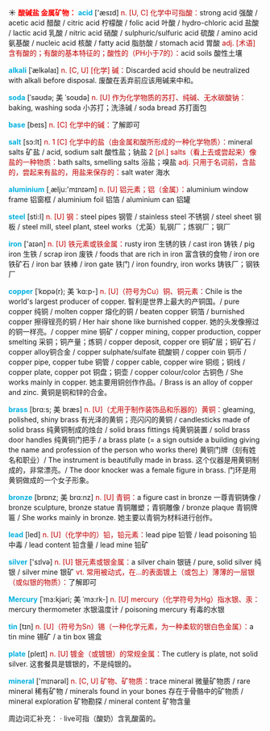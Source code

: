 ☀ <font color="red">**酸碱盐 金属矿物：**</font>
<font color="sky blue">**acid**</font> ['æsɪd] 
<font color="#c00000">n. [U, C] 化学中可指酸：</font>strong acid 强酸 / acetic acid 醋酸 / citric acid 柠檬酸 / folic acid 叶酸 / hydro-chloric acid 盐酸 / lactic acid 乳酸 / nitric acid 硝酸 / sulphuric/sulfuric acid 硫酸 / amino acid 氨基酸 / nucleic acid 核酸 / fatty acid 脂肪酸 / stomach acid 胃酸 <font color="#c00000">adj. [术语] 含有酸的；有酸的基本特征的；酸性的（PH小于7的）：</font>acid soils 酸性土壤
           
<font color="sky blue">**alkali**</font> [ˈælkəlaɪ]
<font color="#c00000">n. [C, U] [化学] 碱：</font>Discarded acid should be neutralized with alkali before disposal. 废酸在丢弃前应该用碱来中和。
           
<font color="sky blue">**soda**</font> [ˈsəʊdə; 美 ˈsoʊdə]
<font color="#c00000">n. [U] 作为化学物质的苏打、纯碱、无水碳酸钠：</font>baking, washing soda 小苏打；洗涤碱 / soda bread 苏打面包
 
<font color="sky blue">**base**</font> [beɪs] 
<font color="#c00000">n. [C] 化学中的碱：</font>了解即可

<font color="sky blue">**salt**</font> [sɔ:lt] 
<font color="#c00000">n. 1 [C] 化学中的盐（由金属和酸所形成的一种化学物质）：</font>mineral salts 矿盐 / acid, sodium salt 酸性盐；钠盐 <font color="#c00000">2 [pl.] salts（看上去或尝起来）像盐的一种物质：</font>bath salts, smelling salts 浴盐；嗅盐 <font color="#c00000">adj. 只用于名词前，含盐的，尝起来有盐的，用盐来保存的：</font>salt water 海水

<font color="sky blue">**aluminium**</font> [͵ælju:'mɪnɪəm] 
<font color="#c00000">n. [U] 铝元素；铝（金属）：</font>aluminium window frame 铝窗框 / aluminium foil 铝箔 / aluminium can 铝罐

<font color="sky blue">**steel**</font> [sti:l] 
<font color="#c00000">n. [U] 钢：</font>steel pipes 钢管 / stainless steel 不锈钢 / steel sheet 钢板 / steel mill, steel plant, steel works（尤英）轧钢厂；炼钢厂；钢厂

<font color="sky blue">**iron**</font> ['aɪən] 
<font color="#c00000">n. [U] 铁元素或铁金属：</font>rusty iron 生锈的铁 / cast iron 铸铁 / pig iron 生铁 / scrap iron 废铁 / foods that are rich in iron 富含铁的食物 / iron ore 铁矿石 / iron bar 铁棒 / iron gate 铁门 / iron foundry, iron works 铸铁厂；钢铁厂
           
<font color="sky blue">**copper**</font> [ˈkɒpə(r); 美 ˈkɑ:p-]
<font color="#c00000">n. [U]（符号为Cu）铜、铜元素：</font>Chile is the world's largest producer of copper. 智利是世界上最大的产铜国。/ pure copper 纯铜 / molten copper 熔化的铜 / beaten copper 铜箔 / burnished copper 擦得锃亮的铜 / Her hair shone like burnished copper. 她的头发像擦过的铜一样亮。/ copper mine 铜矿 / copper mining, copper production, copper smelting 采铜；铜产量；炼铜 / copper deposit, copper ore 铜矿层；铜矿石 / copper alloy铜合金 / copper sulphate/sulfate 硫酸铜 / copper coin 铜币 / copper pipe, copper tube 铜管 / copper cable, copper wire 铜缆；铜线 / copper plate, copper pot 铜盘；铜壶 / copper colour/color 古铜色 / She works mainly in copper. 她主要用铜创作作品。/ Brass is an alloy of copper and zinc. 黄铜是铜和锌的合金。
           
<font color="sky blue">**brass**</font> [brɑ:s; 美 bræs]
<font color="#c00000">n. [U]（尤用于制作装饰品和乐器的）黄铜：</font>gleaming, polished, shiny brass 有光泽的黄铜；亮闪闪的黄铜 / candlesticks made of solid brass 纯黄铜制成的烛台 / solid brass fittings 纯黄铜装置 / solid brass door handles 纯黄铜门把手 / a brass plate (= a sign outside a building giving the name and profession of the person who works there) 黄铜门牌（刻有姓名和职业）/ The instrument is beautifully made in brass. 这个仪器是用黄铜制成的，非常漂亮。/ The door knocker was a female figure in brass. 门环是用黄铜做成的一个女子形象。
           
<font color="sky blue">**bronze**</font> [brɒnz; 美 brɑ:nz]
<font color="#c00000">n. [U] 青铜：</font>a figure cast in bronze 一尊青铜铸像 / bronze sculpture, bronze statue 青铜雕塑；青铜雕像 / bronze plaque 青铜牌匾 / She works mainly in bronze. 她主要以青铜为材料进行创作。

<font color="sky blue">**lead**</font> [led] 
<font color="#c00000">n. [U]（化学中的）铅，铅元素：</font>lead pipe 铅管 / lead poisoning 铅中毒 / lead content 铅含量 / lead mine 铅矿

<font color="sky blue">**silver**</font> ['sɪlvə] 
<font color="#c00000">n. [U] 银元素或银金属：</font>a silver chain 银链 / pure, solid silver 纯银 / silver mine 银矿 <font color="#c00000">vt. 常用被动式，在…的表面镀上（或包上）薄薄的一层银（或似银的物质）：</font>了解即可
           
<font color="sky blue">**Mercury**</font> [ˈmɜ:kjəri; 美 ˈmɜ:rk-]
<font color="#c00000">n. [U] mercury（化学符号为Hg）指水银、汞：</font>mercury thermometer 水银温度计 / poisoning mercury 有毒的水银

<font color="sky blue">**tin**</font> [tɪn] 
<font color="#c00000">n. [U]（符号为Sn）锡（一种化学元素，为一种柔软的银白色金属）：</font>a tin mine 锡矿 / a tin box 锡盒

<font color="sky blue">**plate**</font> [pleɪt] 
<font color="#c00000">n. [U] 镀金（或镀银）的常规金属：</font>The cutlery is plate, not solid silver. 这套餐具是镀银的，不是纯银的。

<font color="sky blue">**mineral**</font> ['mɪnərəl] 
<font color="#c00000">n. [C, U] 矿物、矿物质：</font>trace mineral 微量矿物质 / rare mineral 稀有矿物 / minerals found in your bones 存在于骨骼中的矿物质 / mineral exploration 矿物勘探 / mineral content 矿物含量

周边词汇补充：
· live可指（酸奶）含乳酸菌的。


